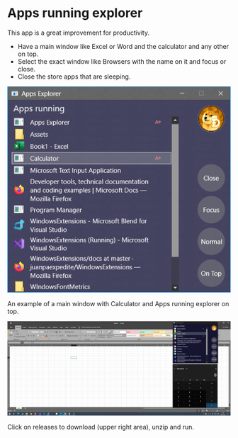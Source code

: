 # Apps running explorer
This app is a great improvement for productivity.

- Have a main window like Excel or Word and the calculator and any other on top.
- Select the exact window like Browsers with the name on it and focus or close.
- Close the store apps that are sleeping.

![Image of app running](docs/windowsextensions.png)

An example of a main window with Calculator and Apps running explorer on top.

![Image of app running](docs/windowextensions_desktop.png)


Click on releases to download (upper right area), unzip and run.

